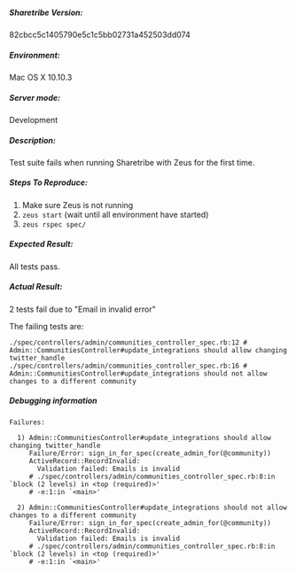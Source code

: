 
##### Sharetribe Version:

82cbcc5c1405790e5c1c5bb02731a452503dd074

##### Environment:

Mac OS X 10.10.3

##### Server mode:

Development

##### Description:

Test suite fails when running Sharetribe with Zeus for the first time.

##### Steps To Reproduce:

1. Make sure Zeus is not running
1. `zeus start` (wait until all environment have started)
1. `zeus rspec spec/`

##### Expected Result:

All tests pass.

##### Actual Result:

2 tests fail due to "Email in invalid error"

The failing tests are:

```
./spec/controllers/admin/communities_controller_spec.rb:12 # Admin::CommunitiesController#update_integrations should allow changing twitter_handle
./spec/controllers/admin/communities_controller_spec.rb:16 # Admin::CommunitiesController#update_integrations should not allow changes to a different community
```

##### Debugging information

```
Failures:

  1) Admin::CommunitiesController#update_integrations should allow changing twitter_handle
     Failure/Error: sign_in_for_spec(create_admin_for(@community))
     ActiveRecord::RecordInvalid:
       Validation failed: Emails is invalid
     # ./spec/controllers/admin/communities_controller_spec.rb:8:in `block (2 levels) in <top (required)>'
     # -e:1:in `<main>'

  2) Admin::CommunitiesController#update_integrations should not allow changes to a different community
     Failure/Error: sign_in_for_spec(create_admin_for(@community))
     ActiveRecord::RecordInvalid:
       Validation failed: Emails is invalid
     # ./spec/controllers/admin/communities_controller_spec.rb:8:in `block (2 levels) in <top (required)>'
     # -e:1:in `<main>'
```
